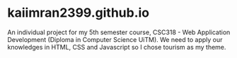 # kaiimran2399.github.io

An individual project for my 5th semester course, CSC318 - Web Application Development (Diploma in Computer Science UiTM).
We need to apply our knowledges in HTML, CSS and Javascript so I chose tourism as my theme.
